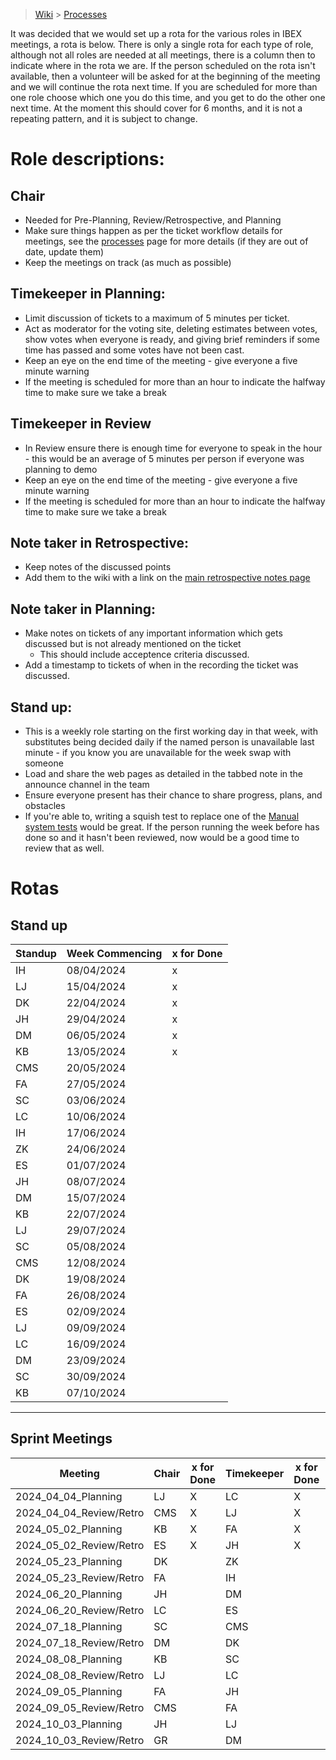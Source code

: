 > [Wiki](Home) > [Processes](Processes)

It was decided that we would set up a rota for the various roles in IBEX meetings, a rota is below. There is only a single rota for each type of role, although not all roles are needed at all meetings, there is a column then to indicate where in the rota we are. If the person scheduled on the rota isn't available, then a volunteer will be asked for at the beginning of the meeting and we will continue the rota next time. If you are scheduled for more than one role choose which one you do this time, and you get to do the other one next time. At the moment this should cover for 6 months, and it is not a repeating pattern, and it is subject to change.

# Role descriptions:
## Chair 
* Needed for Pre-Planning, Review/Retrospective, and Planning
* Make sure things happen as per the ticket workflow details for meetings, see the [processes](Processes) page for more details (if they are out of date, update them)
* Keep the meetings on track (as much as possible)

## Timekeeper in Planning:
* Limit discussion of tickets to a maximum of 5 minutes per ticket.
* Act as moderator for the voting site, deleting estimates between votes, show votes when everyone is ready, and giving brief reminders if some time has passed and some votes have not been cast.
* Keep an eye on the end time of the meeting - give everyone a five minute warning
* If the meeting is scheduled for more than an hour to indicate the halfway time to make sure we take a break

## Timekeeper in Review
* In Review ensure there is enough time for everyone to speak in the hour - this would be an average of 5 minutes per person if everyone was planning to demo
* Keep an eye on the end time of the meeting - give everyone a five minute warning
* If the meeting is scheduled for more than an hour to indicate the halfway time to make sure we take a break

## Note taker in Retrospective:
* Keep notes of the discussed points
* Add them to the wiki with a link on the [main retrospective notes page](Retrospective-Notes)

## Note taker in Planning:
* Make notes on tickets of any important information which gets discussed but is not already mentioned on the ticket
  * This should include acceptence criteria discussed.
* Add a timestamp to tickets of when in the recording the ticket was discussed.

## Stand up:
* This is a weekly role starting on the first working day in that week, with substitutes being decided daily if the named person is unavailable last minute - if you know you are unavailable for the week swap with someone
* Load and share the web pages as detailed in the tabbed note in the announce channel in the team
* Ensure everyone present has their chance to share progress, plans, and obstacles
* If you're able to, writing a squish test to replace one of the [Manual system tests](https://github.com/ISISComputingGroup/ibex_developers_manual/wiki/Manual-System-Tests) would be great. If the person running the week before has done so and it hasn't been reviewed, now would be a good time to review that as well. 

# Rotas

## Stand up
 | Standup | Week Commencing | x for Done |
 |--- | --- | --- |
 |IH | 08/04/2024 |x |
 |LJ | 15/04/2024 |x |
 |DK | 22/04/2024 |x |
 |JH | 29/04/2024 |x |
 |DM | 06/05/2024 |x |
 |KB | 13/05/2024 |x |
 |CMS | 20/05/2024 | |
 |FA | 27/05/2024 | |
 |SC | 03/06/2024 | |
 |LC | 10/06/2024 | |
 |IH | 17/06/2024 | |
 |ZK | 24/06/2024 | |
 |ES | 01/07/2024 | |
 |JH | 08/07/2024 | |
 |DM | 15/07/2024 | |
 |KB | 22/07/2024 | |
 |LJ | 29/07/2024 | |
 |SC | 05/08/2024 | |
 |CMS | 12/08/2024 | |
 |DK | 19/08/2024 | |
 |FA | 26/08/2024 | |
 |ES | 02/09/2024 | |
 |LJ | 09/09/2024 | |
 |LC | 16/09/2024 | |
 |DM | 23/09/2024 | |
 |SC | 30/09/2024 | |
 |KB | 07/10/2024 | |



***

## Sprint Meetings
| Meeting| Chair | x for Done | Timekeeper | x for Done | Note taker | x for Done |
| ---| --- | --- | ---| --- | --- | --- |
| 2024_04_04_Planning| LJ | X | LC| X | LC| X |
| 2024_04_04_Review/Retro| CMS | X | LJ| X | SC| X |
| 2024_05_02_Planning| KB | X | FA| X | LJ| X |
| 2024_05_02_Review/Retro| ES | X | JH| X | IH| X |
| 2024_05_23_Planning| DK |  | ZK|  | JH|  |
| 2024_05_23_Review/Retro| FA |  | IH|  | ZK|  |
| 2024_06_20_Planning| JH |  | DM|  | ES|  |
| 2024_06_20_Review/Retro| LC |  | ES|  | DK|  |
| 2024_07_18_Planning| SC |  | CMS|  | LC|  |
| 2024_07_18_Review/Retro| DM |  | DK|  | ES|  |
| 2024_08_08_Planning| KB |  | SC|  | JH|  |
| 2024_08_08_Review/Retro| LJ |  | LC|  | DM|  |
| 2024_09_05_Planning| FA |  | JH|  | LJ|  |
| 2024_09_05_Review/Retro| CMS |  | FA|  | LC|  |
| 2024_10_03_Planning| JH |  | LJ|  | SC|  |
| 2024_10_03_Review/Retro| GR |  | DM|  | DK|  |



